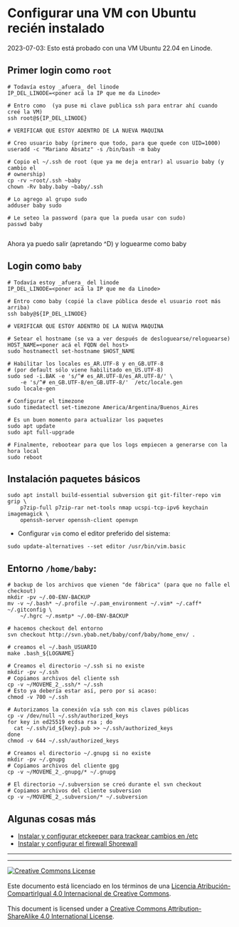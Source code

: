 # Configurar una VM con Ubuntu recién instalado

2023-07-03: Esto está probado con una VM Ubuntu 22.04 en Linode.

## Primer login como `root`

```
# Todavía estoy _afuera_ del linode
IP_DEL_LINODE=<poner acá la IP que me da Linode>

# Entro como  (ya puse mi clave publica ssh para entrar ahí cuando creé la VM)
ssh root@${IP_DEL_LINODE}

# VERIFICAR QUE ESTOY ADENTRO DE LA NUEVA MAQUINA

# Creo usuario baby (primero que todo, para que quede con UID=1000)
useradd -c "Mariano Absatz" -s /bin/bash -m baby

# Copio el ~/.ssh de root (que ya me deja entrar) al usuario baby (y cambio el 
# ownership)
cp -rv ~root/.ssh ~baby
chown -Rv baby.baby ~baby/.ssh

# Lo agrego al grupo sudo
adduser baby sudo

# Le seteo la password (para que la pueda usar con sudo)
passwd baby


```
Ahora ya puedo salir (apretando ^D) y loguearme como baby

## Login como `baby`

```
# Todavía estoy _afuera_ del linode
IP_DEL_LINODE=<poner acá la IP que me da Linode>

# Entro como baby (copié la clave pública desde el usuario root más arriba)
ssh baby@${IP_DEL_LINODE}

# VERIFICAR QUE ESTOY ADENTRO DE LA NUEVA MAQUINA

# Setear el hostname (se va a ver después de desloguearse/reloguearse)
HOST_NAME=<poner acá el FQDN del host>
sudo hostnamectl set-hostname $HOST_NAME

# Habilitar los locales es_AR.UTF-8 y en_GB.UTF-8
# (por default sólo viene habilitado en_US.UTF-8)
sudo sed -i.BAK -e 's/^# es_AR.UTF-8/es_AR.UTF-8/' \
    -e 's/^# en_GB.UTF-8/en_GB.UTF-8/'  /etc/locale.gen
sudo locale-gen

# Configurar el timezone
sudo timedatectl set-timezone America/Argentina/Buenos_Aires

# Es un buen momento para actualizar los paquetes
sudo apt update
sudo apt full-upgrade

# Finalmente, rebootear para que los logs empiecen a generarse con la hora local
sudo reboot
```

## Instalación paquetes básicos
```
sudo apt install build-essential subversion git git-filter-repo vim grip \
    p7zip-full p7zip-rar net-tools nmap ucspi-tcp-ipv6 keychain imagemagick \
    openssh-server openssh-client openvpn
```

* Configurar `vim` como el editor preferido del sistema:
```
sudo update-alternatives --set editor /usr/bin/vim.basic
```

## Entorno `/home/baby`:
```
# backup de los archivos que vienen "de fábrica" (para que no falle el checkout)
mkdir -pv ~/.00-ENV-BACKUP
mv -v ~/.bash* ~/.profile ~/.pam_environment ~/.vim* ~/.caff* ~/.gitconfig \
    ~/.hgrc ~/.msmtp* ~/.00-ENV-BACKUP

# hacemos checkout del entorno
svn checkout http://svn.ybab.net/baby/conf/baby/home_env/ .

# creamos el ~/.bash_USUARIO
make .bash_${LOGNAME}

# Creamos el directorio ~/.ssh si no existe
mkdir -pv ~/.ssh
# Copiamos archivos del cliente ssh 
cp -v ~/MOVEME_2_.ssh/* ~/.ssh
# Esto ya debería estar así, pero por si acaso:
chmod -v 700 ~/.ssh

# Autorizamos la conexión vía ssh con mis claves públicas
cp -v /dev/null ~/.ssh/authorized_keys
for key in ed25519 ecdsa rsa ; do
  cat ~/.ssh/id_${key}.pub >> ~/.ssh/authorized_keys
done
chmod -v 644 ~/.ssh/authorized_keys

# Creamos el directorio ~/.gnupg si no existe
mkdir -pv ~/.gnupg
# Copiamos archivos del cliente gpg 
cp -v ~/MOVEME_2_.gnupg/* ~/.gnupg

# El directorio ~/.subversion se creó durante el svn checkout
# Copiamos archivos del cliente subversion 
cp -v ~/MOVEME_2_.subversion/* ~/.subversion
```

## Algunas cosas más

* [Instalar y configurar etckeeper para trackear cambios en 
/etc](Etckeeper.md)
* [Instalar y configurar el firewall Shorewall](Shorewall.md)

___
<!-- LICENSE -->
___
<a rel="licencia" href="https://creativecommons.org/licenses/by-sa/4.0/deed.es">
<img alt="Creative Commons License" style="border-width:0"
src="https://i.creativecommons.org/l/by-sa/4.0/88x31.png" /></a>
<br /><br />
Este documento está licenciado en los términos de una <a rel="licencia"
href="https://creativecommons.org/licenses/by-sa/4.0/deed.es">
Licencia Atribución-CompartirIgual 4.0 Internacional de Creative Commons</a>.
<br /><br />
This document is licensed under a <a rel="license" 
href="https://creativecommons.org/licenses/by-sa/4.0/deed.en">
Creative Commons Attribution-ShareAlike 4.0 International License</a>.
<!-- END --> 
